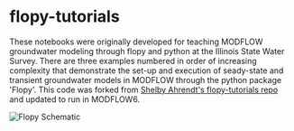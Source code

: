 # flopy-tutorials
These notebooks were originally developed for teaching MODFLOW groundwater modeling through flopy and python at the Illinois State Water Survey. There are three examples numbered in order of increasing complexity that demonstrate the set-up and execution of seady-state and transient groundwater models in MODFLOW through the python package 'Flopy'.  This code was forked from [Shelby Ahrendt's flopy-tutorials repo](https://github.com/shelbyahrendt/flopy-tutorials) and updated to run in MODFLOW6.

![Flopy Schematic](https://i.imgur.com/n2Dj6QF.png)
